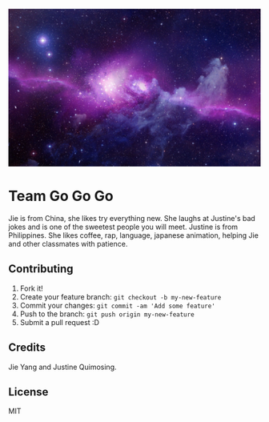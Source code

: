 ![purple galaxy](images/bannerimage.jpg "Purple Galaxy Photo")

# Team Go Go Go

Jie is from China, she likes try everything new. She laughs at Justine's bad jokes and is one of the sweetest people you will meet. Justine is from Philippines. She likes coffee, rap, language, japanese animation, helping Jie and other classmates with patience.

## Contributing

1. Fork it!
2. Create your feature branch: `git checkout -b my-new-feature`
3. Commit your changes: `git commit -am 'Add some feature'`
4. Push to the branch: `git push origin my-new-feature`
5. Submit a pull request :D

## Credits

Jie Yang and Justine Quimosing.

## License

MIT